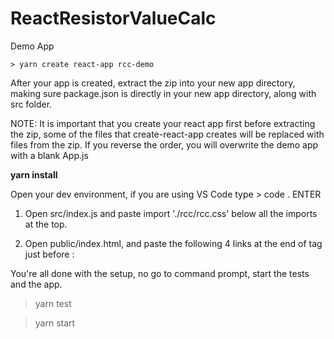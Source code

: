 # ReactResistorValueCalc
Demo App

```
> yarn create react-app rcc-demo
```

After your app is created, extract the zip into your new app directory,
making sure package.json is directly in your new app directory, along with src folder.

  NOTE: It is important that you create your react app first before extracting the zip, 
  some of the files that create-react-app creates will be replaced with files from the zip.
  If you reverse the order, you will overwrite the demo app with a blank App.js


**yarn install**


Open your dev environment, if you are using VS Code type > code . ENTER

1. Open src/index.js and paste import './rcc/rcc.css' below all the imports at the top.

2. Open public/index.html, and paste the following 4 links at the end of <head> tag just before </head>:

    <link rel="stylesheet"
          href="https://maxcdn.bootstrapcdn.com/bootstrap/4.2.1/css/bootstrap.min.css"
          integrity="sha384-GJzZqFGwb1QTTN6wy59ffF1BuGJpLSa9DkKMp0DgiMDm4iYMj70gZWKYbI706tWS"
          crossorigin="anonymous" />

    <script src="https://unpkg.com/react@^16/umd/react.production.min.js" crossorigin />
    <script src="https://unpkg.com/react/umd/react.production.min.js" crossorigin />

    <script src="https://unpkg.com/react-dom@^16/umd/react-dom.production.min.js"
            crossorigin />

    <script src="https://cdnjs.cloudflare.com/ajax/libs/react-bootstrap/1.0.0-beta.5/react-bootstrap.js" integrity="sha256-BgySDZiy0+l7Ia7gtEQXEAmzhI+y4+JuUbktR5lZavQ=" crossorigin="anonymous"></script>

You're all done with the setup, no go to command prompt, start the tests and the app.

> yarn test

> yarn start
